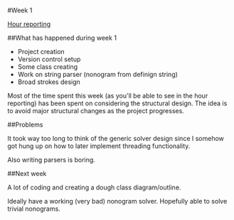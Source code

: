 #Week 1

[Hour reporting](https://github.com/saskeli/NonogramSolver_TiRa/blob/master/Documentation/Hour_reporting.md)

##What has happened during week 1

* Project creation
* Version control setup
* Some class creating
* Work on string parser (nonogram from definign string)
* Broad strokes design

Most of the time spent this week (as you'll be able to see in the hour reporting) 
has been spent on considering the structural design. The idea is to avoid major structural
changes as the project progresses.

##Problems

It took way too long to think of the generic solver design since I somehow got hung up on how to later 
implement threading functionality.

Also writing parsers is boring.

##Next week

A lot of coding and creating a dough class diagram/outline.

Ideally have a working (very bad) nonogram solver. Hopefully able to solve trivial nonograms.
